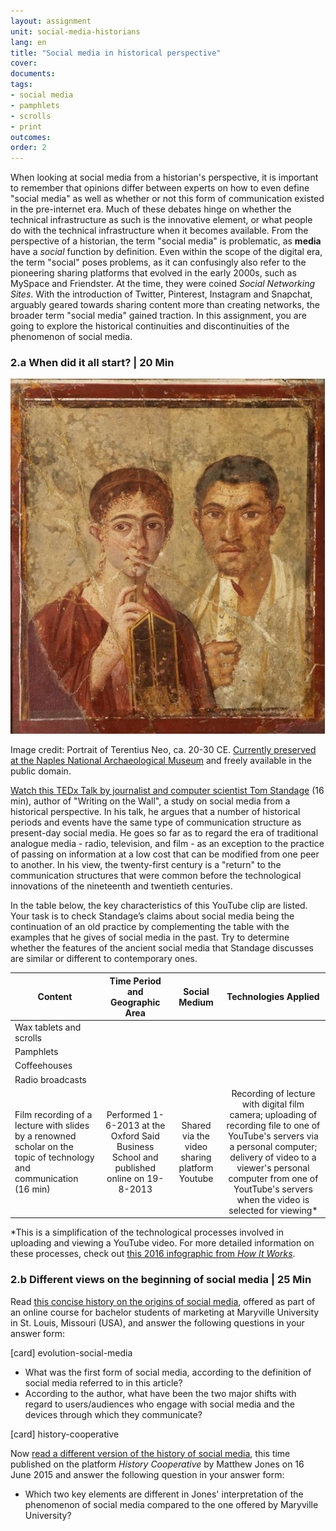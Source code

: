 ```yaml
---
layout: assignment
unit: social-media-historians
lang: en
title: "Social media in historical perspective"
cover:
documents:
tags: 
- social media
- pamphlets 
- scrolls
- print
outcomes:
order: 2
---
```

When looking at social media from a historian's perspective, it is important to remember that opinions differ between experts on how to even define "social media" as well as  whether or not this form of communication existed in the pre-internet era. Much of these debates hinge on whether the technical infrastructure as such is the innovative element, or what people do with the technical infrastructure when it becomes available. From the perspective of a historian, the term "social media" is problematic, as **media** have a _social_ function by definition. Even within the scope of the digital era, the term "social" poses problems, as it can confusingly also refer to the pioneering sharing platforms that evolved in the early 2000s, such as MySpace and Friendster. At the time, they were coined _Social Networking Sites_. With the introduction of Twitter, Pinterest, Instagram and Snapchat, arguably geared towards sharing content more than creating networks, the broader term "social media" gained traction. In this assignment, you are going to explore the historical continuities and discontinuities of the phenomenon of social media. 

<!-- more -->
<!-- briefing-student -->

### 2.a When did it all start? | 20 Min
<!-- section-contents -->
![romans](../../assets/images/social-media/romans.png)


Image credit: Portrait of Terentius Neo, ca. 20-30 CE. [Currently preserved at the Naples National Archaeological Museum](https://www.museoarcheologiconapoli.it/en/room-and-sections-of-the-exhibition/frescoes/) and freely available in the public domain.

[Watch this TEDx Talk by journalist and computer scientist Tom Standage](https://youtu.be/ixsridS3qVs) (16 min), author of "Writing on the Wall", a study on social media from a historical perspective. In his talk, he argues that a number of historical periods and events have the same type of communication structure as present-day social media. He goes so far as to regard the era of traditional analogue media - radio, television, and film - as an exception to the practice of passing on information at a low cost that can be modified from one peer to another. In his view, the twenty-first century is a "return" to the communication structures that were common before the technological innovations of the nineteenth and twentieth centuries.

In the table below, the key characteristics of this YouTube clip are listed. Your task is to check Standage’s claims about social media being the continuation of an old practice by complementing the table with the examples that he gives of social media in the past. Try to determine whether the features of the ancient social media that Standage discusses are similar or different to contemporary ones.

| Content | Time Period and Geographic Area | Social Medium | Technologies Applied |
| ------- |:-------------------------------:|:-------------:|:--------------------:|
| Wax tablets and scrolls	|  |  |  |
| Pamphlets |  |  |  |
| Coffeehouses |  |  |  |
| Radio broadcasts |  |  |  |
| Film recording of a lecture with slides by a renowned scholar on the topic of technology and communication (16 min)  | Performed 1-6-2013 at the Oxford Said Business School and published online on 19-8-2013 | Shared via the video sharing platform Youtube  | Recording of lecture with digital film camera; uploading of recording file to one of YouTube's servers via a personal computer; delivery of video to a viewer's personal computer from one of YoutTube's servers when the video is selected for viewing* |




*This is a simplification of the technological processes involved in uploading and viewing a YouTube video. For more detailed information on these processes, check out [this 2016 infographic from _How It Works_](https://www.howitworksdaily.com/wp-content/uploads/2016/04/How-YouTube-works-1024x891.jpg).

<!-- section -->

### 2.b Different views on the beginning of social media | 25 Min
<!-- section-contents -->
Read [this concise history on the origins of social media](https://online.maryville.edu/blog/evolution-social-media/), offered as part of an online course for bachelor students of marketing at Maryville University in St. Louis, Missouri (USA), and answer the following questions in your answer form:

[card] evolution-social-media

- What was the first form of social media, according to the definition of social media referred to in this article?
- According to the author, what have been the two major shifts with regard to users/audiences who engage with social media and the devices through which they communicate?

[card] history-cooperative                        

Now [read a different version of the history of social media](https://historycooperative.org/the-history-of-social-media/), this time published on the platform _History Cooperative_ by Matthew Jones on 16 June 2015 and answer the following question in your answer form:

- Which two key elements are different in Jones' interpretation of the phenomenon of social media compared to the one offered by Maryville University?
                       
<!-- briefing-teacher -->
